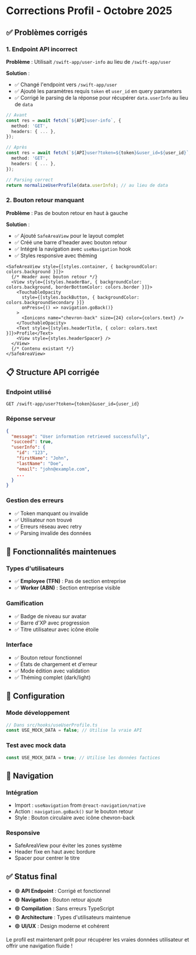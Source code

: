 # Corrections Profil - Octobre 2025

## ✅ **Problèmes corrigés**

### 1. **Endpoint API incorrect**
**Problème** : Utilisait `/swift-app/user-info` au lieu de `/swift-app/user`

**Solution** :
- ✅ Changé l'endpoint vers `/swift-app/user`
- ✅ Ajouté les paramètres requis `token` et `user_id` en query parameters
- ✅ Corrigé le parsing de la réponse pour récupérer `data.userInfo` au lieu de `data`

```typescript
// Avant
const res = await fetch(`${API}user-info`, {
  method: 'GET',
  headers: { ... },
});

// Après
const res = await fetch(`${API}user?token=${token}&user_id=${user_id}`, {
  method: 'GET',
  headers: { ... },
});

// Parsing correct
return normalizeUserProfile(data.userInfo); // au lieu de data
```

### 2. **Bouton retour manquant**
**Problème** : Pas de bouton retour en haut à gauche

**Solution** :
- ✅ Ajouté `SafeAreaView` pour le layout complet
- ✅ Créé une barre d'header avec bouton retour
- ✅ Intégré la navigation avec `useNavigation` hook
- ✅ Styles responsive avec théming

```tsx
<SafeAreaView style={[styles.container, { backgroundColor: colors.background }]}>
  {/* Header avec bouton retour */}
  <View style={[styles.headerBar, { backgroundColor: colors.background, borderBottomColor: colors.border }]}>
    <TouchableOpacity 
      style={[styles.backButton, { backgroundColor: colors.backgroundSecondary }]}
      onPress={() => navigation.goBack()}
    >
      <Ionicons name="chevron-back" size={24} color={colors.text} />
    </TouchableOpacity>
    <Text style={[styles.headerTitle, { color: colors.text }]}>Profile</Text>
    <View style={styles.headerSpacer} />
  </View>
  {/* Contenu existant */}
</SafeAreaView>
```

## 📋 **Structure API corrigée**

### Endpoint utilisé
```
GET /swift-app/user?token={token}&user_id={user_id}
```

### Réponse serveur
```json
{
  "message": "User information retrieved successfully",
  "succeed": true,
  "userInfo": {
    "id": "123",
    "firstName": "John",
    "lastName": "Doe",
    "email": "john@example.com",
    ...
  }
}
```

### Gestion des erreurs
- ✅ Token manquant ou invalide
- ✅ Utilisateur non trouvé
- ✅ Erreurs réseau avec retry
- ✅ Parsing invalide des données

## 🎯 **Fonctionnalités maintenues**

### Types d'utilisateurs
- ✅ **Employee (TFN)** : Pas de section entreprise
- ✅ **Worker (ABN)** : Section entreprise visible

### Gamification
- ✅ Badge de niveau sur avatar
- ✅ Barre d'XP avec progression
- ✅ Titre utilisateur avec icône étoile

### Interface
- ✅ Bouton retour fonctionnel
- ✅ États de chargement et d'erreur
- ✅ Mode édition avec validation
- ✅ Théming complet (dark/light)

## 🔧 **Configuration**

### Mode développement
```typescript
// Dans src/hooks/useUserProfile.ts
const USE_MOCK_DATA = false; // Utilise la vraie API
```

### Test avec mock data
```typescript
const USE_MOCK_DATA = true; // Utilise les données factices
```

## 📱 **Navigation**

### Intégration
- Import : `useNavigation` from `@react-navigation/native`
- Action : `navigation.goBack()` sur le bouton retour
- Style : Bouton circulaire avec icône chevron-back

### Responsive
- SafeAreaView pour éviter les zones système
- Header fixe en haut avec bordure
- Spacer pour centrer le titre

## ✅ **Status final**

- 🟢 **API Endpoint** : Corrigé et fonctionnel
- 🟢 **Navigation** : Bouton retour ajouté
- 🟢 **Compilation** : Sans erreurs TypeScript
- 🟢 **Architecture** : Types d'utilisateurs maintenue
- 🟢 **UI/UX** : Design moderne et cohérent

Le profil est maintenant prêt pour récupérer les vraies données utilisateur et offrir une navigation fluide !